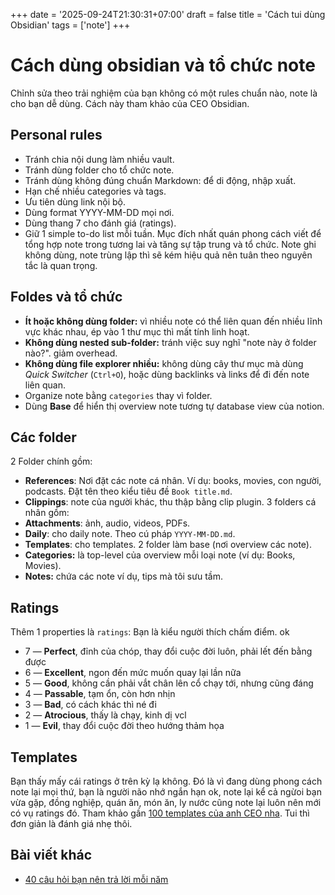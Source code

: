 +++
date = '2025-09-24T21:30:31+07:00'
draft = false
title = 'Cách tui dùng Obsidian'
tags = ['note']
+++

# Cách dùng obsidian và tổ chức note
Chỉnh sửa theo trải nghiệm của bạn không có một rules chuẩn nào, note là cho bạn dễ dùng. Cách này tham khảo của CEO Obsidian.
## Personal rules
- Tránh chia nội dung làm nhiều vault.
- Tránh dùng folder cho tổ chức note.
- Tránh dùng không đúng chuẩn Markdown: để di động, nhập xuất.
- Hạn chế nhiều categories và tags.
- Ưu tiên dùng link nội bộ.
- Dùng format YYYY-MM-DD mọi nơi.
- Dùng thang 7 cho đánh giá (ratings).
- Giữ 1 simple to-do list mỗi tuần.
Mục đích nhất quán phong cách viết để tổng hợp note trong tương lai và tăng sự tập trung và tổ chức. Note ghi không dùng, note trùng lập thì sẽ kém hiệu quả nên tuân theo nguyên tắc là quan trọng.
## Foldes và tổ chức 
- **Ít hoặc không dùng folder:** vì nhiều note có thể liên quan đến nhiều lĩnh vực khác nhau, ép vào 1 thư mục thì mất tính linh hoạt.
- **Không dùng nested sub-folder:** tránh việc suy nghĩ "note này ở folder nào?". giảm overhead.
- **Không dùng file explorer nhiều:** không dùng cây thư mục mà dùng *Quick Switcher* (`Ctrl+O`), hoặc dùng backlinks và links để đi đến note liên quan.
- Organize note bằng `categories` thay vì folder.
- Dùng **Base** để hiển thị overview note tương tự database view của notion.
## Các folder
2 Folder chính gồm:
- **References**: Nơi đặt các note cá nhân. Ví dụ: books, movies, con người, podcasts. Đặt tên theo kiểu tiêu đề `Book title.md`.
- **Clippings**: note của người khác, thu thập bằng clip plugin.
3 folders cá nhân gồm:
- **Attachments**: ảnh, audio, videos, PDFs.
- **Daily**: cho daily note. Theo cú pháp `YYYY-MM-DD.md`.
- **Templates**: cho templates.
2 folder làm base (nơi overview các note).
- **Categories:** là top-level của overview mỗi loại note (ví dụ: Books, Movies).
- **Notes:** chứa các note ví dụ, tips mà tôi sưu tầm.

## Ratings

Thêm 1 properties là `ratings`: Bạn là kiểu người thích chấm điểm. ok
- 7 — **Perfect**, đỉnh của chóp, thay đổi cuộc đời luôn, phải lết đến bằng được
- 6 — **Excellent**, ngon đến mức muốn quay lại lần nữa
- 5 — **Good**, không cần phải vắt chân lên cổ chạy tới, nhưng cũng đáng
- 4 — **Passable**, tạm ổn, còn hơn nhịn
- 3 — **Bad**, có cách khác thì né đi
- 2 — **Atrocious**, thấy là chạy, kinh dị vcl
- 1 — **Evil**, thay đổi cuộc đời theo hướng thảm họa

## Templates
Bạn thấy mấy cái ratings ở trên kỳ lạ không. Đó là vì đang dùng phong cách note lại mọi thứ, bạn là người não nhớ ngắn hạn ok, note lại kể cả ngừoi bạn vừa gặp, đồng nghiệp, quán ăn, món ăn, ly nước cũng note lại luôn nên mới có vụ ratings đó. Tham khảo gần [100 templates của anh CEO nha](https://github.com/kepano/kepano-obsidian). Tui thì đơn giản là đánh giá nhẹ thôi.

## Bài viết khác

- [40 câu hỏi bạn nên trả lời mỗi năm](40%20question)
